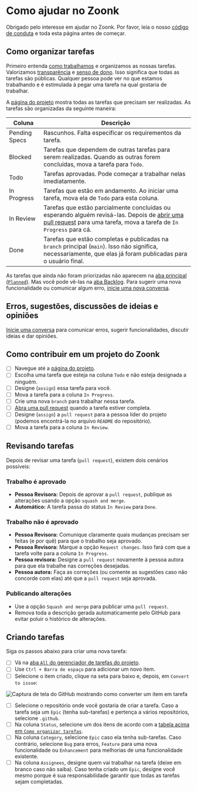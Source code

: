 # Como ajudar no Zoonk

Obrigado pelo interesse em ajudar no Zoonk.
Por favor, leia o nosso [código de conduta](./CODE_OF_CONDUCT.md) e toda esta página antes de começar.

## Como organizar tarefas

Primeiro entenda [como trabalhamos](./como-trabalhamos) e organizamos as nossas tarefas.
Valorizamos [transparência](./sobre/valores.md#transparência) e [senso de dono](./sobre/valores.md#senso-de-dono).
Isso significa que todas as tarefas são públicas.
Qualquer pessoa pode ver no que estamos trabalhando e é estimulada à pegar uma tarefa na qual gostaria de trabalhar.

A [página do projeto](https://github.com/orgs/zoonk/projects/11) mostra todas as tarefas que precisam ser realizadas.
As tarefas são organizadas da seguinte maneira:

|Coluna|Descrição|
|------|---------|
|Pending Specs|Rascunhos. Falta especificar os requirementos da tarefa.|
|Blocked|Tarefas que dependem de outras tarefas para serem realizadas. Quando as outras forem concluídas, mova a tarefa para `Todo`.|
|Todo|Tarefas aprovadas. Pode começar a trabalhar nelas imediatamente.|
|In Progress|Tarefas que estão em andamento. Ao iniciar uma tarefa, mova ela de `Todo` para esta coluna.|
|In Review|Tarefas que estão parcialmente concluídas ou esperando alguém revisá-las. Depois de [abrir uma pull request](./como-trabalhamos/como-usar-o-github.md) para uma tarefa, mova a tarefa de `In Progress` para cá.|
|Done|Tarefas que estão completas e publicadas na `branch` principal (`main`). Isso não significa, necessariamente, que elas já foram publicadas para o usuário final.|

As tarefas que ainda não foram priorizadas não aparecem na [aba principal (`Planned`)](https://github.com/orgs/zoonk/projects/11/views/1).
Mas você pode vê-las na [aba Backlog](https://github.com/orgs/zoonk/projects/11/views/3).
Para sugerir uma nova funcionalidade ou comunicar algum erro, [inicie uma nova conversa](./como-trabalhamos/gerenciar-conversas.md).

## Erros, sugestões, discussões de ideias e opiniões

[Inicie uma conversa](https://github.com/zoonk/manual/discussions/new) para comunicar erros,
sugerir funcionalidades, discutir ideias e dar opiniões.

## Como contribuir em um projeto do Zoonk

- [ ] Navegue até a [página do projeto](https://github.com/orgs/zoonk/projects/11).
- [ ] Escolha uma tarefa que esteja na coluna `Todo` e não esteja designada a ninguém.
- [ ] Designe (`assign`) essa tarefa para você.
- [ ] Mova a tarefa para a coluna `In Progress`.
- [ ] Crie uma nova `branch` para trabalhar nessa tarefa.
- [ ] [Abra uma pull request](./como-trabalhamos/como-usar-o-github.md) quando a tarefa estiver completa.
- [ ] Designe (`assign`) a `pull request` para a pessoa líder do projeto (podemos encontrá-la no arquivo `README` do repositório).
- [ ] Mova a tarefa para a coluna `In Review`.

## Revisando tarefas

Depois de revisar uma tarefa (`pull request`), existem dois cenários possíveis:

### Trabalho é aprovado

- **Pessoa Revisora:** Depois de aprovar a `pull request`, publique as alterações usando a opção `squash and merge`.
- **Automático:** A tarefa passa do status `In Review` para `Done`.

### Trabalho não é aprovado

- **Pessoa Revisora:** Comunique claramente quais mudanças precisam ser feitas (e por quê) para que o trabalho seja aprovado.
- **Pessoa Revisora:** Marque a opção `Request changes`. Isso fará com que a tarefa volte para a coluna `In Progress`.
- **Pessoa revisora:** Designe a `pull request` novamente à pessoa autora para que ela trabalhe nas correções desejadas.
- **Pessoa autora:** Faça as correções (ou comente as sugestões caso não concorde com elas) até que a `pull request` seja aprovada.

### Publicando alterações

- Use a opção `Squash and merge` para publicar uma `pull request`.
- Remova toda a descrição gerada automaticamente pelo GitHub para evitar poluir o histórico de alterações.

## Criando tarefas

Siga os passos abaixo para criar uma nova tarefa:

- [ ] Vá na [aba `All` do gerenciador de tarefas do projeto](https://github.com/orgs/zoonk/projects/11/views/2).
- [ ] Use `Ctrl + Barra de espaço` para adicionar um novo item.
- [ ] Selecione o item criado, clique na seta para baixo e, depois, em `Convert to issue`:

![Captura de tela do GitHub mostrando como converter um item em tarefa](https://user-images.githubusercontent.com/4393133/178562514-e66903ec-ed0e-4998-a679-2d6dbeee9cc1.png)

- [ ] Selecione o repositório onde você gostaria de criar a tarefa.
      Caso a tarefa seja um `Epic` (tenha sub-tarefas) e pertença a vários repositórios, selecione `.github`.
- [ ] Na coluna `Status`, selecione um dos itens de acordo com a [tabela acima em `Como organizar tarefas`](#como-organizar-tarefas).
- [ ] Na coluna `Category`, selecione `Epic` caso ela tenha sub-tarefas.
      Caso contrário, selecione `Bug` para erros, `Feature` para uma nova funcionalidade ou
      `Enhancement` para melhorias de uma funcionalidade existente.
- [ ] Na coluna `Assignees`, designe quem vai trabalhar na tarefa (deixe em branco caso não saiba).
      Caso tenha criado um `Epic`, designe você mesmo porque é sua responsabilidade garantir que todas as tarefas sejam completadas.
